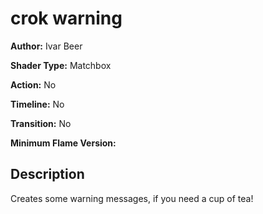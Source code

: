 # crok warning

**Author:** Ivar Beer

**Shader Type:** Matchbox

**Action:** No

**Timeline:** No

**Transition:** No

**Minimum Flame Version:** 


## Description
Creates some warning messages, if you need a cup of tea!
